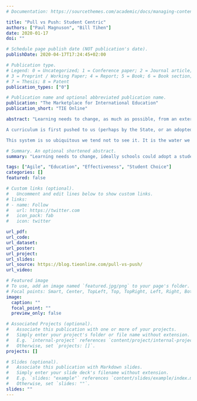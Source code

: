 ```yaml
---
# Documentation: https://sourcethemes.com/academic/docs/managing-content/

title: "Pull vs Push: Student Centric"
authors: ["Paul Magnuson", "Bill Tihen"]
date: 2020-01-17
doi: ""

# Schedule page publish date (NOT publication's date).
publishDate: 2020-04-17T17:24:45+02:00

# Publication type.
# Legend: 0 = Uncategorized; 1 = Conference paper; 2 = Journal article;
# 3 = Preprint / Working Paper; 4 = Report; 5 = Book; 6 = Book section;
# 7 = Thesis; 8 = Patent
publication_types: ["0"]

# Publication name and optional abbreviated publication name.
publication: "The Marketplace for International Education"
publication_short: "TIE Online"

abstract: "Learning needs to change, as much as possible, from an externally driven system pushed at students by the curriculum into an internally driven system in which work is pulled by students, based on their own needs and interests.

A curriculum is first pushed to us (perhaps by the State, or an adopted off-the-shelf curriculum, or the school’s administration, or all three), then we push the subjects and the content of those subjects to our students. We also push course requirements, assignments, grading systems, and due dates. For that matter, we push our viewpoints, directly or indirectly.  And all of us, teachers and students, get rated in one form or another on how well we helped push the prescribed curriculum.

This system is so ubiquitous we tend not to see it. It is the water we swim in, it’s just how things are. So let’s point out three major practices that would have to change to decrease how hard we are pushing and increase the chance for students to do more pulling. "

# Summary. An optional shortened abstract.
summary: "Learning needs to change, ideally schools could adopt a student-pulled curriculum (instead of push), based on their own needs and interests."

tags: ["Agile", "Education", "Effectiveness", "Student Choice"]
categories: []
featured: false

# Custom links (optional).
#   Uncomment and edit lines below to show custom links.
# links:
# - name: Follow
#   url: https://twitter.com
#   icon_pack: fab
#   icon: twitter

url_pdf:
url_code:
url_dataset:
url_poster:
url_project:
url_slides:
url_source: https://blog.tieonline.com/pull-vs-push/
url_video:

# Featured image
# To use, add an image named `featured.jpg/png` to your page's folder. 
# Focal points: Smart, Center, TopLeft, Top, TopRight, Left, Right, BottomLeft, Bottom, BottomRight.
image:
  caption: ""
  focal_point: ""
  preview_only: false

# Associated Projects (optional).
#   Associate this publication with one or more of your projects.
#   Simply enter your project's folder or file name without extension.
#   E.g. `internal-project` references `content/project/internal-project/index.md`.
#   Otherwise, set `projects: []`.
projects: []

# Slides (optional).
#   Associate this publication with Markdown slides.
#   Simply enter your slide deck's filename without extension.
#   E.g. `slides: "example"` references `content/slides/example/index.md`.
#   Otherwise, set `slides: ""`.
slides: ""
---
```

